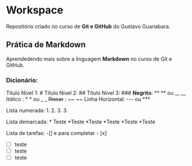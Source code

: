 # Workspace 
 Repositório criado no curso de **Git e GitHub** do Gustavo Guanabara.

## Prática de Markdown
Aprendedendo mais sobre a linguagem **Markdown** no curso de Git e GitHub.

### Dicionário:
Título Nível 1: #
Título Nível 2: ##
Título Nível 3: ###
**Negrito**: ** ** ou __ __
*Itálico*  : * * ou _ _ 
~~Riscar~~ : ~~ ~~
Linha Horizontal: --- ou ***

Lista numerada: 
1. 
2.
 3. 
3.

Lista demarcada: * Teste
*Teste 
*Teste
 *Teste 
*Teste
*Teste

Lista de tarefas: -[] e para completar - [x]
- [ ] teste
- [ ] teste
- [ ] teste

